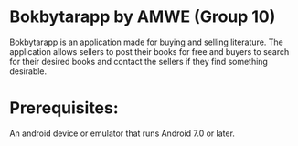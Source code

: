 # Bokbytarapp by AMWE (Group 10)
Bokbytarapp is an application made for buying and selling literature. The application allows sellers to post their books for free and buyers to search for their desired books and contact the sellers if they find something desirable.

# Prerequisites:

An android device or emulator that runs Android 7.0 or later.
